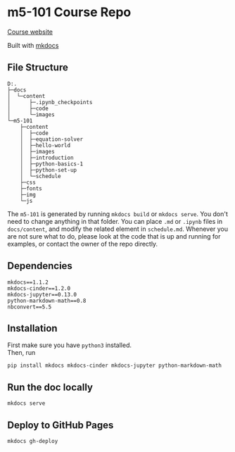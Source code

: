 # m5-101 Course Repo
[Course website](https://paulcccccch.github.io/m5-101/)

Built with [mkdocs](https://www.mkdocs.org/)

## File Structure
```
D:.
├─docs
│  └─content
│      ├─.ipynb_checkpoints
│      ├─code
│      └─images
└─m5-101
    ├─content
    │  ├─code
    │  ├─equation-solver
    │  ├─hello-world
    │  ├─images
    │  ├─introduction
    │  ├─python-basics-1
    │  ├─python-set-up
    │  └─schedule
    ├─css
    ├─fonts
    ├─img
    └─js
```

The `m5-101` is generated by running `mkdocs build` or `mkdocs serve`. You don't need to change anything in that folder.
You can place `.md` or `.ipynb` files in `docs/content`, and modify the related element in `schedule.md`. Whenever you are not sure what to do, please look at the code that is up and running for examples, or contact the owner of the repo directly.

## Dependencies
```
mkdocs==1.1.2
mkdocs-cinder==1.2.0
mkdocs-jupyter==0.13.0
python-markdown-math==0.8
nbconvert==5.5
```

## Installation
First make sure you have `python3` installed.  
Then, run 
```
pip install mkdocs mkdocs-cinder mkdocs-jupyter python-markdown-math

```

## Run the doc locally
```
mkdocs serve
```

## Deploy to GitHub Pages
```
mkdocs gh-deploy
```

